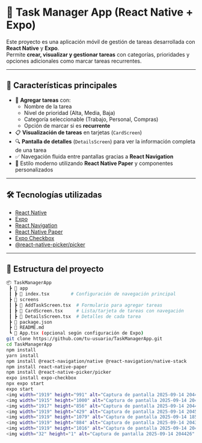 # 📝 Task Manager App (React Native + Expo)

Este proyecto es una aplicación móvil de gestión de tareas desarrollada con **React Native** y **Expo**.  
Permite **crear, visualizar y gestionar tareas** con categorías, prioridades y opciones adicionales como marcar tareas recurrentes.  

---

## 🚀 Características principales

- 📌 **Agregar tareas** con:
  - Nombre de la tarea
  - Nivel de prioridad (Alta, Media, Baja)
  - Categoría seleccionable (Trabajo, Personal, Compras)
  - Opción de marcar si es **recurrente**
- 📋 **Visualización de tareas** en tarjetas (`CardScreen`)
- 🔍 **Pantalla de detalles** (`DetailsScreen`) para ver la información completa de una tarea
- ✅ Navegación fluida entre pantallas gracias a **React Navigation**
- 🎨 Estilo moderno utilizando **React Native Paper** y componentes personalizados

---

## 🛠️ Tecnologías utilizadas

- [React Native](https://reactnative.dev/)
- [Expo](https://expo.dev/)
- [React Navigation](https://reactnavigation.org/)
- [React Native Paper](https://callstack.github.io/react-native-paper/)
- [Expo Checkbox](https://docs.expo.dev/versions/latest/sdk/checkbox/)
- [@react-native-picker/picker](https://github.com/react-native-picker/picker)

---

## 📂 Estructura del proyecto

```bash
📦 TaskManagerApp
 ┣ 📂 app
 ┃ ┣ 📜 index.tsx        # Configuración de navegación principal
 ┣ 📂 screens
 ┃ ┣ 📜 AddTaskScreen.tsx  # Formulario para agregar tareas
 ┃ ┣ 📜 CardScreen.tsx     # Lista/tarjeta de tareas con navegación
 ┃ ┣ 📜 DetailsScreen.tsx  # Detalles de cada tarea
 ┣ 📜 package.json
 ┣ 📜 README.md
 ┗ 📜 App.tsx (opcional según configuración de Expo)
git clone https://github.com/tu-usuario/TaskManagerApp.git
cd TaskManagerApp
npm install
yarn install
npm install @react-navigation/native @react-navigation/native-stack
npm install react-native-paper
npm install @react-native-picker/picker
expo install expo-checkbox
npx expo start
expo start
<img width="1919" height="991" alt="Captura de pantalla 2025-09-14 204431" src="https://github.com/user-attachments/assets/e3b75683-1389-4890-813e-d0bff96c6462" />
<img width="1915" height="1000" alt="Captura de pantalla 2025-09-14 204443" src="https://github.com/user-attachments/assets/590bb762-0d42-4180-a619-39150690ed7c" />
<img width="1917" height="856" alt="Captura de pantalla 2025-09-14 204450" src="https://github.com/user-attachments/assets/11e95029-7cde-4e7c-be3c-be4fa1c60f4e" />
<img width="1919" height="429" alt="Captura de pantalla 2025-09-14 204501" src="https://github.com/user-attachments/assets/49aa346e-54ea-4902-9692-3cdc91a83cbf" />
<img width="1919" height="1079" alt="Captura de pantalla 2025-09-14 185532" src="https://github.com/user-attachments/assets/1ac6f0db-e9d2-4757-a7b3-1a358bd21d46" />
<img width="1919" height="884" alt="Captura de pantalla 2025-09-14 204307" src="https://github.com/user-attachments/assets/038a41f3-0516-4deb-be50-621aa8da66d0" />
<img width="1919" height="1016" alt="Captura de pantalla 2025-09-14 204335" src="https://github.com/user-attachments/assets/bebb7110-c85a-4c23-91e8-bd59eee07ea0" />
<img width="32" height="1" alt="Captura de pantalla 2025-09-14 204426" src="https://github.com/user-attachments/assets/485b17d9-9a20-4bf7-9739-a0f2b30fecf6" />


